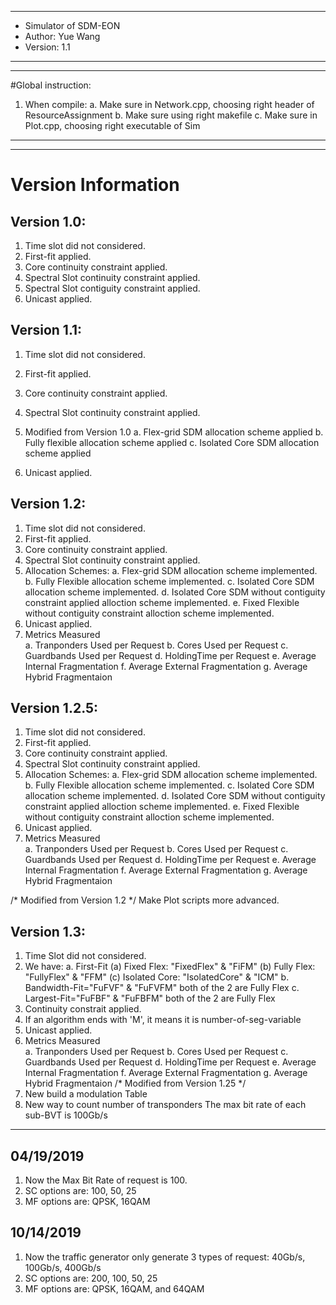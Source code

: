 **************************************************
* Simulator of SDM-EON
* Author: Yue Wang
* Version: 1.1
**************************************************


**************************************************
#Global instruction:
1. When compile:
	a. Make sure in Network.cpp, choosing right header of ResourceAssignment
	b. Make sure using right makefile
	c. Make sure in Plot.cpp, choosing right executable of Sim
**************************************************


**************************************************
# Version Information
## Version 1.0:
1. Time slot did not considered.
2. First-fit applied.
3. Core continuity constraint applied.
4. Spectral Slot continuity constraint applied.
5. Spectral Slot contiguity constraint applied.
6. Unicast applied.



## Version 1.1:
1. Time slot did not considered.
2. First-fit applied.
3. Core continuity constraint applied.
4. Spectral Slot continuity constraint applied.

5. Modified from Version 1.0
	a. Flex-grid SDM allocation scheme applied
	b. Fully flexible allocation scheme applied
	c. Isolated Core SDM allocation scheme applied 

6. Unicast applied.



## Version 1.2:
1. Time slot did not considered.
2. First-fit applied.
3. Core continuity constraint applied.
4. Spectral Slot continuity constraint applied.
5. Allocation Schemes:
	a. Flex-grid SDM allocation scheme implemented. 
	b. Fully Flexible allocation scheme implemented. 
	c. Isolated Core SDM allocation scheme implemented.
	d. Isolated Core SDM without contiguity constraint applied  alloction scheme implemented.
	e. Fixed Flexible without contiguity constraint alloction scheme implemented.
6. Unicast applied.
7. Metrics Measured  
	a. Tranponders Used per Request
	b. Cores Used per Request
	c. Guardbands Used per Request
	d. HoldingTime per Request
	e. Average Internal Fragmentation
	f. Average External Fragmentation
	g. Average Hybrid Fragmentaion



## Version 1.2.5:
1. Time slot did not considered.
2. First-fit applied.
3. Core continuity constraint applied.
4. Spectral Slot continuity constraint applied.
5. Allocation Schemes:
	a. Flex-grid SDM allocation scheme implemented. 
	b. Fully Flexible allocation scheme implemented. 
	c. Isolated Core SDM allocation scheme implemented.
	d. Isolated Core SDM without contiguity constraint applied  alloction scheme implemented.
	e. Fixed Flexible without contiguity constraint alloction scheme implemented.
6. Unicast applied.
7. Metrics Measured  
	a. Tranponders Used per Request
	b. Cores Used per Request
	c. Guardbands Used per Request
	d. HoldingTime per Request
	e. Average Internal Fragmentation
	f. Average External Fragmentation
	g. Average Hybrid Fragmentaion

/* Modified from Version 1.2 */
Make Plot scripts more advanced.




## Version 1.3:
1. Time Slot did not considered.
2. We have:
	a. First-Fit
		(a) Fixed Flex: "FixedFlex" & "FiFM"
		(b) Fully Flex: "FullyFlex" & "FFM"
		(c) Isolated Core: "IsolatedCore" & "ICM"
	b. Bandwidth-Fit="FuFVF" & "FuFVFM"
		both of the 2 are Fully Flex
	c. Largest-Fit="FuFBF" & "FuFBFM"
		both of the 2 are Fully Flex
3. Continuity constrait applied.
4. If an algorithm ends with 'M', it means it is number-of-seg-variable
5. Unicast applied.
6. Metrics Measured  
	a. Tranponders Used per Request
	b. Cores Used per Request
	c. Guardbands Used per Request
	d. HoldingTime per Request
	e. Average Internal Fragmentation
	f. Average External Fragmentation
	g. Average Hybrid Fragmentaion
/* Modified from Version 1.25 */ 
1. New build a modulation Table
2. New way to count number of transponders
	The max bit rate of each sub-BVT is 100Gb/s
**************************************************




## 04/19/2019
1. Now the Max Bit Rate of request is 100.
2. SC options are: 100, 50, 25
3. MF options are: QPSK, 16QAM 


## 10/14/2019
1. Now the traffic generator only generate 3 types of request: 40Gb/s, 100Gb/s, 400Gb/s
2. SC options are: 200, 100, 50, 25 
3. MF options are: QPSK, 16QAM, and 64QAM


